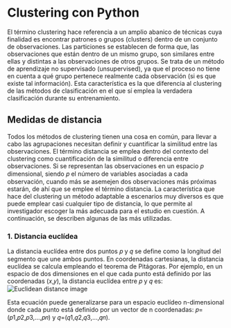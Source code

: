 # Clustering con Python
El término clustering hace referencia a un amplio abanico de técnicas cuya finalidad es encontrar patrones o grupos (clusters) dentro de un conjunto de observaciones. Las particiones se establecen de forma que, las observaciones que están dentro de un mismo grupo, son similares entre ellas y distintas a las observaciones de otros grupos. Se trata de un método de aprendizaje no supervisado (unsupervised), ya que el proceso no tiene en cuenta a qué grupo pertenece realmente cada observación (si es que existe tal información). Esta característica es la que diferencia al clustering de las métodos de clasificación en el que sí emplea la verdadera clasificación durante su entrenamiento.

## Medidas de distancia
Todos los métodos de clustering tienen una cosa en común, para llevar a cabo las agrupaciones necesitan definir y cuantificar la similitud entre las observaciones. El término distancia se emplea dentro del contexto del clustering como cuantificación de la similitud o diferencia entre observaciones. Si se representan las observaciones en un espacio 𝑝 dimensional, siendo 𝑝 el número de variables asociadas a cada observación, cuando más se asemejen dos observaciones más próximas estarán, de ahí que se emplee el término distancia. La característica que hace del clustering un método adaptable a escenarios muy diversos es que puede emplear casi cualquier tipo de distancia, lo que permite al investigador escoger la más adecuada para el estudio en cuestión. A continuación, se describen algunas de las más utilizadas.

### 1. Distancia euclídea
La distancia euclídea entre dos puntos 𝑝 y 𝑞 se define como la longitud del segmento que une ambos puntos. En coordenadas cartesianas, la distancia euclídea se calcula empleando el teorema de Pitágoras. Por ejemplo, en un espacio de dos dimensiones en el que cada punto está definido por las coordenadas (𝑥,𝑦), la distancia euclídea entre 𝑝 y 𝑞 es:
![Euclidean distance image](https://e7.pngegg.com/pngimages/801/436/png-clipart-euclidean-distance-k-nearest-neighbors-algorithm-euclidean-space-line-blue-angle.png)

Esta ecuación puede generalizarse para un espacio euclídeo n-dimensional donde cada punto está definido por un vector de n coordenadas:  𝑝=(𝑝1,𝑝2,𝑝3,...,𝑝𝑛) y  𝑞=(𝑞1,𝑞2,𝑞3,...,𝑞𝑛).
